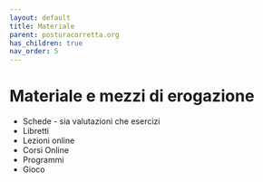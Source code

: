 ```yaml
---
layout: default
title: Materiale
parent: posturacorretta.org
has_children: true
nav_order: 5
---
```



# Materiale e mezzi di erogazione


- Schede - sia valutazioni che esercizi
- Libretti
- Lezioni online
- Corsi Online
- Programmi
- Gioco
